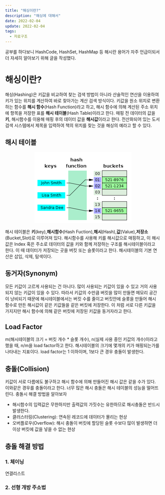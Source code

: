 ```yaml
---
title: "해싱이란?"
description: "해싱에 대해서"
date: 2022-02-04
update: 2022-02-04
tags:
  - 자료구조
---
```


공부를 하다보니 HashCode, HashSet, HashMap 등 해시란 용어가 자주 언급이되서 더 자세히 알아보기 위해 글을 작성했다.

# 해싱이란?

해싱(Hashing)은 키값을 비교하여 찾는 검색 방법이 아니라 산술적인 연산을 이용하여 키가 있는 위치를 계산하여 바로 찾아가는 계산 검색 방식이다.
키값을 원소 위치로 변환하는 함수를 **해시 함수**(Hash Function)라고 하고, 해시 함수에 의해 계산된 주소 위치에 항목을 저장한 표를 **해시 테이블**(Hash Table)이라고 한다.
매핑 전 데이터의 값을 **키**, 해시함수를 이용해 매핑 후의 데이터 값을 **해시값**이라고 한다.
전산화되어 있는 도서 검색 시스템에서 제목을 입력하여 책의 위치를 찾는 것을 해싱의 예라고 할 수 있다.

## 해시 테이블

<p align="center">
    <img src="hashtable.png">
</p>

해시 테이블은 **키**(key),**해시함수**(Hash Fuction),**해시**(Hash),**값**(Value),**저장소**(Bucket,Slot)로 이루어져 있다. 해시함수를 사용해 키를 해시값으로 매핑하고, 이 해시값은 Index 혹은 주소로 데이터의 값을 키와 함께 저장하는 구조를 해시테이블이라고 한다. 이 때 데이터가 저장되는 곳을 버킷 또는 슬롯이라고 한다. 해시테이블의 기본 연산은 삽입, 삭제, 탐색이다.

## 동거자(Synonym)

모든 키값이 고르게 사용되는 건 아니다. 많이 사용되는 키값이 있을 수 있고 거의 사용되지 않는 키값이 있을 수 있다. 따라서 키값의 수만큼 버킷을 많이 만들면 메모리 공간이 낭비되기 때문에 해시테이블에서는 버킷 수를 줄이고 버킷안에 슬롯을 만들어 해시 함수로 만든 해시값이 같은 키값들을 같은 버킷에 저장한다. 이 처럼 서로 다른 키값을 가지지만 해시 함수에 의해 같은 버킷에 저장된 키값을 동거자라고 한다.

## Load Factor

m(해시테이블의 크기 = 버킷 개수 \* 슬롯 개수), n(실제 사용 중인 키값의 개수)이라고 했을 때, n/m을 load factor하고 한다. 해시테이블의 크기에 몇개의 키가 매핑되는가를 나타내는 지표이다. load factor는 1 이하이며, 1보다 큰 경우 충돌이 발생한다.

## 충돌(Collision)

키값이 서로 다름에도 불구하고 해시 함수에 의해 만들어진 해시 값은 같을 수가 있다. 이와같은 경우를 충돌이라고 한다. 너무 많은 해시 충돌은 해시 테이블의 성능을 떨어뜨린다. 충돌시 해결 방법을 알아보자

- 해시함수의 입력값은 무한하지만 출력값의 가짓수는 유한하므로 해시충돌은 반드시 발생한다.
- 클러스터링(Clustering): 연속된 레코드에 데이터가 몰리는 현상
- 오버플로우(Overflow): 해시 충돌이 버킷에 할당된 슬롯 수보다 많이 발생하면 더이상 버킷에 값을 넣을 수 없는 현상

## 충돌 해결 방법

### 1. 체이닝

연결리스트

### 2. 선형 개방 주소법
